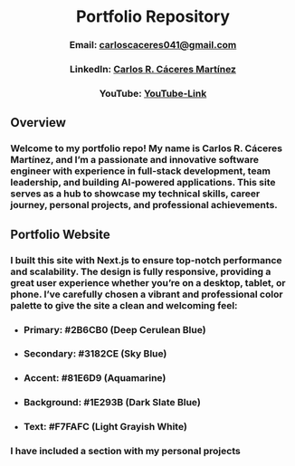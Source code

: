 <center>

# Portfolio Repository 

### Email: [carloscaceres041@gmail.com](mailto:carloscaceres041@gmail.com)
### LinkedIn: [Carlos R. Cáceres Martínez](https://www.linkedin.com/in/carlitos206/)
### YouTube: [YouTube-Link](https://www.youtube.com/@carloscaceres2608)

</center>

## Overview

### Welcome to my portfolio repo! My name is **Carlos R. Cáceres Martínez**, and I’m a passionate and innovative software engineer with experience in full-stack development, team leadership, and building AI-powered applications. This site serves as a hub to showcase my technical skills, career journey, personal projects, and professional achievements.

## Portfolio Website

### I built this site with Next.js to ensure top-notch performance and scalability. The design is fully responsive, providing a great user experience whether you’re on a desktop, tablet, or phone. I’ve carefully chosen a vibrant and professional color palette to give the site a clean and welcoming feel:

- ### **Primary**: #2B6CB0 (Deep Cerulean Blue)
- ### **Secondary**: #3182CE (Sky Blue)
- ### **Accent**: #81E6D9 (Aquamarine)
- ### **Background**: #1E293B (Dark Slate Blue)
- ### **Text**:  #F7FAFC (Light Grayish White)

### I have included a section with my personal projects